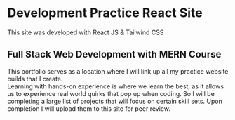 # Development Practice React Site

This site was developed with React JS & Tailwind CSS

## Full Stack Web Development with MERN Course

This portfolio serves as a location where I will link up all my practice website builds that I create.  
        Learning with hands-on experience is where we learn the best, as it allows us to experience real world 
        quirks that pop up when coding. So I will be completing a large list of projects that will focus on certain skill sets. Upon completion I will 
        upload them to this site for peer review.

